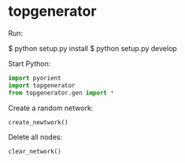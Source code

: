 topgenerator
============

Run:

$ python setup.py install
$ python setup.py develop

Start Python:

```python
import pyorient
import topgenerator
from topgenerator.gen import *
```


Create a random network:
```python
create_newtwork()
```

Delete all nodes:
```python
clear_network()
```
